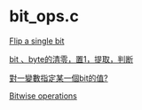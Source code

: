 # bit_ops.c

[Flip a single bit](https://www.quora.com/How-many-ways-can-you-flip-a-single-bit-in-bit-manipulation-programming)

[bit 、byte的清零，置1，提取，判断](https://blog.csdn.net/pl0020/article/details/104813884)

[對一變數指定某一個bit的值?](https://www.cnblogs.com/oomusou/archive/2011/02/16/bit_control.html)

[Bitwise operations](https://hackmd.io/@sysprog/By0MltO_m?type=view)
